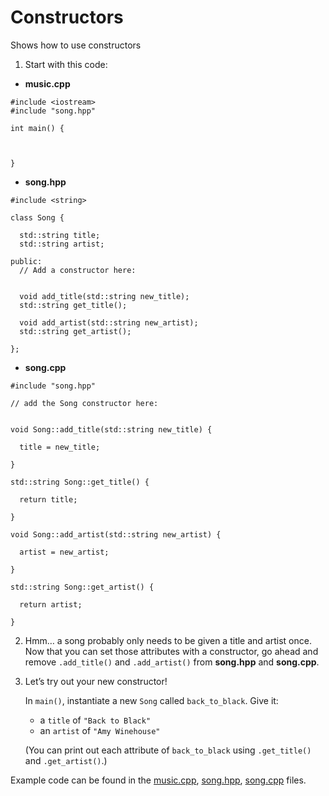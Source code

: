 # Constructors

Shows how to use constructors

1. Start with this code:

- **music.cpp**

```
#include <iostream>
#include "song.hpp"

int main() {

  
  
}
```

- **song.hpp**

```
#include <string>

class Song {
  
  std::string title;
  std::string artist;

public:
  // Add a constructor here:
  
  
  void add_title(std::string new_title);
  std::string get_title();
  
  void add_artist(std::string new_artist);
  std::string get_artist();
  
};
```

- **song.cpp**

```
#include "song.hpp"

// add the Song constructor here:


void Song::add_title(std::string new_title) {

  title = new_title;

}

std::string Song::get_title() {

  return title;

}

void Song::add_artist(std::string new_artist) {

  artist = new_artist;

}

std::string Song::get_artist() {

  return artist;

}
```

2. Hmm… a song probably only needs to be given a title and artist once. Now that you can set those attributes with a constructor, go ahead and remove ```.add_title()``` and ```.add_artist()``` from **song.hpp** and **song.cpp**.

3. Let’s try out your new constructor!

	In ```main()```, instantiate a new ```Song``` called ```back_to_black```. Give it:

	- a ```title``` of ```"Back to Black"```
	- an ```artist``` of ```"Amy Winehouse"```

	(You can print out each attribute of ```back_to_black``` using ```.get_title()``` and ```.get_artist()```.)

Example code can be found in the [music.cpp](https://github.com/keldavis/c-plus-plus-practice/blob/master/foundations/5.%20Classes%20and%20Objects/constructors/music.cpp), [song.hpp](https://github.com/keldavis/c-plus-plus-practice/blob/master/foundations/5.%20Classes%20and%20Objects/constructors/song.hpp), [song.cpp](https://github.com/keldavis/c-plus-plus-practice/blob/master/foundations/5.%20Classes%20and%20Objects/constructors/song.cpp) files.